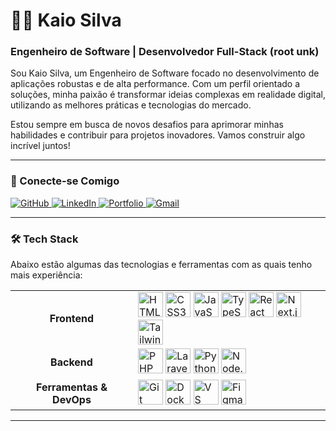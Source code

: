 # 👨‍💻 Kaio Silva
### Engenheiro de Software | Desenvolvedor Full-Stack (root unk)

<p align="left">
  Sou Kaio Silva, um Engenheiro de Software focado no desenvolvimento de aplicações robustas e de alta performance. Com um perfil orientado a soluções, minha paixão é transformar ideias complexas em realidade digital, utilizando as melhores práticas e tecnologias do mercado.
</p>

<p align="left">
  Estou sempre em busca de novos desafios para aprimorar minhas habilidades e contribuir para projetos inovadores. Vamos construir algo incrível juntos!
</p>

---

### 🔗 Conecte-se Comigo
<p align="left">
  <a href="https://github.com/rootunk" target="_blank">
    <img src="https://img.shields.io/badge/GitHub-181717?style=for-the-badge&logo=github&logoColor=white" alt="GitHub">
  </a>
  <a href="https://www.linkedin.com/in/seu-linkedin-aqui" target="_blank">
    <img src="https://img.shields.io/badge/LinkedIn-0077B5?style=for-the-badge&logo=linkedin&logoColor=white" alt="LinkedIn">
  </a>
  <a href="https://seu-portfolio.com" target="_blank">
    <img src="https://img.shields.io/badge/Portfolio-333333?style=for-the-badge&logo=react&logoColor=61DAFB" alt="Portfolio">
  </a>
  <a href="mailto:seu-email-aqui@dominio.com">
    <img src="https://img.shields.io/badge/Gmail-D14836?style=for-the-badge&logo=gmail&logoColor=white" alt="Gmail">
  </a>
</p>

---

### 🛠️ Tech Stack

<p>Abaixo estão algumas das tecnologias e ferramentas com as quais tenho mais experiência:</p>

<table align="center">
  <tr>
    <td align="center" width="180">
      <strong>Frontend</strong>
    </td>
    <td>
      <img src="https://cdn.jsdelivr.net/gh/devicons/devicon@latest/icons/html5/html5-original.svg" width="40" alt="HTML5" title="HTML5"/>
      <img src="https://cdn.jsdelivr.net/gh/devicons/devicon@latest/icons/css3/css3-original.svg" width="40" alt="CSS3" title="CSS3"/>
      <img src="https://cdn.jsdelivr.net/gh/devicons/devicon@latest/icons/javascript/javascript-original.svg" width="40" alt="JavaScript" title="JavaScript"/>
      <img src="https://cdn.jsdelivr.net/gh/devicons/devicon@latest/icons/typescript/typescript-original.svg" width="40" alt="TypeScript" title="TypeScript"/>
      <img src="https://cdn.jsdelivr.net/gh/devicons/devicon@latest/icons/react/react-original.svg" width="40" alt="React" title="React"/>
      <img src="https://cdn.jsdelivr.net/gh/devicons/devicon@latest/icons/nextjs/nextjs-original.svg" width="40" alt="Next.js" title="Next.js"/>
      <img src="https://cdn.jsdelivr.net/gh/devicons/devicon@latest/icons/tailwindcss/tailwindcss-original.svg" width="40" alt="Tailwind CSS" title="Tailwind CSS"/>
    </td>
  </tr>
  <tr>
    <td align="center">
      <strong>Backend</strong>
    </td>
    <td>
      <img src="https://cdn.jsdelivr.net/gh/devicons/devicon@latest/icons/php/php-original.svg" width="40" alt="PHP" title="PHP"/>
      <img src="https://cdn.jsdelivr.net/gh/devicons/devicon@latest/icons/laravel/laravel-original.svg" width="40" alt="Laravel" title="Laravel"/>
      <img src="https://cdn.jsdelivr.net/gh/devicons/devicon@latest/icons/python/python-original.svg" width="40" alt="Python" title="Python"/>
      <img src="https://cdn.jsdelivr.net/gh/devicons/devicon@latest/icons/nodejs/nodejs-original.svg" width="40" alt="Node.js" title="Node.js"/>
    </td>
  </tr>
  <tr>
    <td align="center">
      <strong>Ferramentas & DevOps</strong>
    </td>
    <td>
      <img src="https://cdn.jsdelivr.net/gh/devicons/devicon@latest/icons/git/git-original.svg" width="40" alt="Git" title="Git"/>
      <img src="https://cdn.jsdelivr.net/gh/devicons/devicon@latest/icons/docker/docker-original.svg" width="40" alt="Docker" title="Docker"/>
      <img src="https://cdn.jsdelivr.net/gh/devicons/devicon@latest/icons/vscode/vscode-original.svg" width="40" alt="VS Code" title="VS Code"/>
      <img src="https://cdn.jsdelivr.net/gh/devicons/devicon@latest/icons/figma/figma-original.svg" width="40" alt="Figma" title="Figma"/>
    </td>
  </tr>
</table>

---

